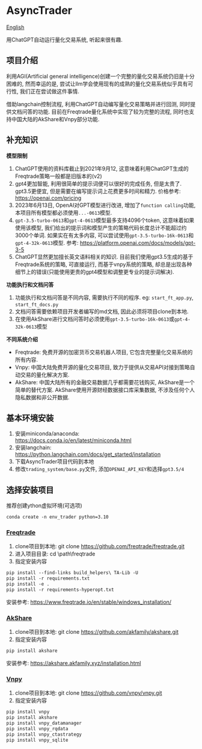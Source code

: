 # AsyncTrader
[English](../../README.md)

用ChatGPT自动运行量化交易系统, 听起来很有趣.

## 项目介绍
利用AGI(Artificial general intelligence)创建一个完整的量化交易系统仍旧是十分困难的, 然而幸运的是, 尝试让llm学会使用现有的成熟的量化交易系统似乎具有可行性, 我们正在尝试做这件事情.

借助langchain控制流程, 利用ChatGPT自动编写量化交易策略并进行回测, 同时提供文档问答的功能. 目前在Freqtrade量化系统中实现了较为完整的流程, 同时也支持中国大陆的AkShare和Vnpy部分功能.

## 补充知识

**模型限制**
1. ChatGPT使用的资料库截止到2021年9月12, 这意味着利用ChatGPT生成的Freqtrade策略一般都是旧版本的(v2)
2. gpt4更加智能, 利用很简单的提示词便可以很好的完成任务, 但是太贵了. gpt3.5更便宜, 但是需要在编写提示词上花费更多时间和精力. 价格参考: https://openai.com/pricing
3. 2023年6月13日, OpenAI对GPT模型进行改进, 增加了`function calling`功能, 本项目所有模型都必须使用`...-0613`模型.
4. `gpt-3.5-turbo-0613`和`gpt-4-0613`模型最多支持4096个token, 这意味着如果使用该模型, 我们给出的提示词和模型产生的策略代码长度总计不能超过约3000个单词. 如果实在有太多内容, 可以尝试使用`gpt-3.5-turbo-16k-0613`和`gpt-4-32k-0613`模型. 参考: https://platform.openai.com/docs/models/gpt-3-5
5. ChatGPT显然更加擅长英文语料相关的知识. 目前我们使用gpt3.5生成的基于Freqtrade系统的策略, 可直接运行, 而基于vnpy系统的策略, 却总是出现各种细节上的错误(只能使用更贵的gpt4模型和调整更专业的提示词解决).

**功能执行和文档问答**
1. 功能执行和文档问答是不同内容, 需要执行不同的程序. eg: `start_ft_app.py`, `start_ft_docs.py`
2. 文档问答需要依赖项目开发者编写的md文档, 因此必须将项目clone到本地. 
3. 在使用AkShare进行文档问答时必须使用`gpt-3.5-turbo-16k-0613`或`gpt-4-32k-0613`模型

**不同系统介绍**
- Freqtrade: 免费开源的加密货币交易机器人项目, 它包含完整量化交易系统的所有内容. 
- Vnpy: 中国大陆免费开源的量化交易项目, 致力于提供从交易API对接到策略自动交易的量化解决方案.
- AkShare: 中国大陆所有的金融交易数据几乎都需要花钱购买, AkShare是一个简单的替代方案. AkShare使用开源财经数据接口库采集数据, 不涉及任何个人隐私数据和非公开数据.

## 基本环境安装
1. 安装miniconda/anaconda: https://docs.conda.io/en/latest/miniconda.html
2. 安装langchain: https://python.langchain.com/docs/get_started/installation
3. 下载AsyncTrader项目代码到本地 
4. 修改`trading_system/base.py`文件, 添加`OPENAI_API_KEY`和选择`gpt3.5/4`

## 选择安装项目

推荐创建ython虚拟环境(可选项)
```markdown
conda create -n env_trader python=3.10
```

### [Freqtrade](freqtrade_system_zh.md)

1. clone项目到本地: git clone https://github.com/freqtrade/freqtrade.git
2. 进入项目目录: cd \path\freqtrade 
3. 指定安装内容
```markdown
pip install --find-links build_helpers\ TA-Lib -U
pip install -r requirements.txt
pip install -e .
pip install -r requirements-hyperopt.txt
```

安装参考: https://www.freqtrade.io/en/stable/windows_installation/

### [AkShare](akshare_system_zh.md)

1. clone项目到本地: git clone https://github.com/akfamily/akshare.git
2. 指定安装内容
```markdown
pip install akshare
```

安装参考: https://akshare.akfamily.xyz/installation.html

### [Vnpy](vnpy_system_zh.md)

1. clone项目到本地: git clone https://github.com/vnpy/vnpy.git
2. 指定安装内容
```markdown
pip install vnpy
pip install akshare
pip install vnpy_datamanager
pip install vnpy_rqdata
pip install vnpy_ctastrategy
pip install vnpy_sqlite
```
